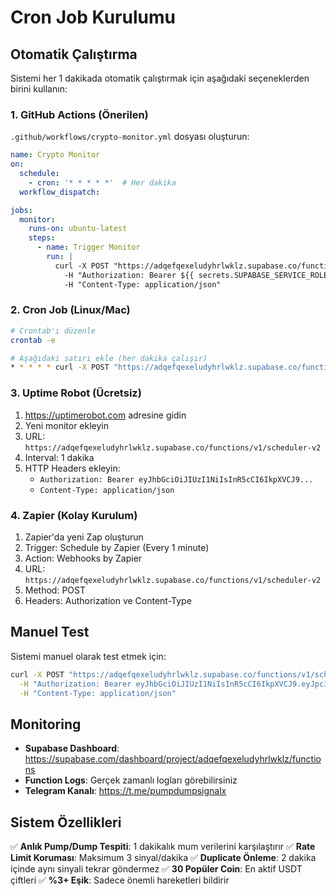# Cron Job Kurulumu

## Otomatik Çalıştırma

Sistemi her 1 dakikada otomatik çalıştırmak için aşağıdaki seçeneklerden birini kullanın:

### 1. GitHub Actions (Önerilen)

`.github/workflows/crypto-monitor.yml` dosyası oluşturun:

```yaml
name: Crypto Monitor
on:
  schedule:
    - cron: '* * * * *'  # Her dakika
  workflow_dispatch:

jobs:
  monitor:
    runs-on: ubuntu-latest
    steps:
      - name: Trigger Monitor
        run: |
          curl -X POST "https://adqefqexeludyhrlwklz.supabase.co/functions/v1/scheduler-v2" \
            -H "Authorization: Bearer ${{ secrets.SUPABASE_SERVICE_ROLE_KEY }}" \
            -H "Content-Type: application/json"
```

### 2. Cron Job (Linux/Mac)

```bash
# Crontab'ı düzenle
crontab -e

# Aşağıdaki satırı ekle (her dakika çalışır)
* * * * * curl -X POST "https://adqefqexeludyhrlwklz.supabase.co/functions/v1/scheduler-v2" -H "Authorization: Bearer eyJhbGciOiJIUzI1NiIsInR5cCI6IkpXVCJ9.eyJpc3MiOiJzdXBhYmFzZSIsInJlZiI6ImFkcWVmcWV4ZWx1ZHlocmx3a2x6Iiwicm9sZSI6InNlcnZpY2Vfcm9sZSIsImlhdCI6MTc1NDk5NzI3NiwiZXhwIjoyMDcwNTczMjc2fQ.MCE_KOqMt92EgeRAlmbWlE4BnZODCL_hAbRsnMv24XM" -H "Content-Type: application/json"
```

### 3. Uptime Robot (Ücretsiz)

1. https://uptimerobot.com adresine gidin
2. Yeni monitor ekleyin
3. URL: `https://adqefqexeludyhrlwklz.supabase.co/functions/v1/scheduler-v2`
4. Interval: 1 dakika
5. HTTP Headers ekleyin:
   - `Authorization: Bearer eyJhbGciOiJIUzI1NiIsInR5cCI6IkpXVCJ9...`
   - `Content-Type: application/json`

### 4. Zapier (Kolay Kurulum)

1. Zapier'da yeni Zap oluşturun
2. Trigger: Schedule by Zapier (Every 1 minute)
3. Action: Webhooks by Zapier
4. URL: `https://adqefqexeludyhrlwklz.supabase.co/functions/v1/scheduler-v2`
5. Method: POST
6. Headers: Authorization ve Content-Type

## Manuel Test

Sistemi manuel olarak test etmek için:

```bash
curl -X POST "https://adqefqexeludyhrlwklz.supabase.co/functions/v1/scheduler-v2" \
  -H "Authorization: Bearer eyJhbGciOiJIUzI1NiIsInR5cCI6IkpXVCJ9.eyJpc3MiOiJzdXBhYmFzZSIsInJlZiI6ImFkcWVmcWV4ZWx1ZHlocmx3a2x6Iiwicm9sZSI6InNlcnZpY2Vfcm9sZSIsImlhdCI6MTc1NDk5NzI3NiwiZXhwIjoyMDcwNTczMjc2fQ.MCE_KOqMt92EgeRAlmbWlE4BnZODCL_hAbRsnMv24XM" \
  -H "Content-Type: application/json"
```

## Monitoring

- **Supabase Dashboard**: https://supabase.com/dashboard/project/adqefqexeludyhrlwklz/functions
- **Function Logs**: Gerçek zamanlı logları görebilirsiniz
- **Telegram Kanalı**: https://t.me/pumpdumpsignalx

## Sistem Özellikleri

✅ **Anlık Pump/Dump Tespiti**: 1 dakikalık mum verilerini karşılaştırır
✅ **Rate Limit Koruması**: Maksimum 3 sinyal/dakika
✅ **Duplicate Önleme**: 2 dakika içinde aynı sinyali tekrar göndermez
✅ **30 Popüler Coin**: En aktif USDT çiftleri
✅ **%3+ Eşik**: Sadece önemli hareketleri bildirir